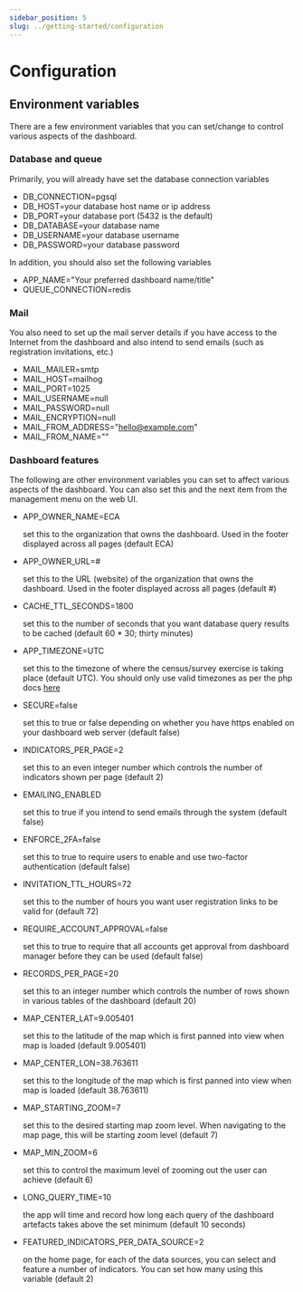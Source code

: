 ```yaml
---
sidebar_position: 5
slug: ../getting-started/configuration
---
```


# Configuration

## Environment variables
There are a few environment variables that you can set/change to control various aspects of the dashboard.

### Database and queue
Primarily, you will already have set the database connection variables
- DB_CONNECTION=pgsql
- DB_HOST=your database host name or ip address
- DB_PORT=your database port (5432 is the default)
- DB_DATABASE=your database name
- DB_USERNAME=your database username
- DB_PASSWORD=your database password

In addition, you should also set the following variables

- APP_NAME="Your preferred dashboard name/title"
- QUEUE_CONNECTION=redis

### Mail
You also need to set up the mail server details if you have access to the Internet from the dashboard and also intend to send emails (such as registration invitations, etc.)
- MAIL_MAILER=smtp
- MAIL_HOST=mailhog
- MAIL_PORT=1025
- MAIL_USERNAME=null
- MAIL_PASSWORD=null
- MAIL_ENCRYPTION=null
- MAIL_FROM_ADDRESS="hello@example.com"
- MAIL_FROM_NAME=""

### Dashboard features
The following are other environment variables you can set to affect various aspects of the dashboard. You can also set this and the next item from the management menu on the web UI.
- APP_OWNER_NAME=ECA

  set this to the organization that owns the dashboard. Used in the footer displayed across all pages (default ECA)

- APP_OWNER_URL=#

  set this to the URL (website) of the organization that owns the dashboard. Used in the footer displayed across all pages (default #)

- CACHE_TTL_SECONDS=1800

  set this to the number of seconds that you want database query results to be cached (default 60 * 30; thirty minutes)
 
- APP_TIMEZONE=UTC

    set this to the timezone of where the census/survey exercise is taking place (default UTC). You should only use valid timezones as per the php docs [here](https://www.php.net/manual/en/timezones.php)

- SECURE=false
    
    set this to true or false depending on whether you have https enabled on your dashboard web server (default false)

- INDICATORS_PER_PAGE=2

    set this to an even integer number which controls the number of indicators shown per page (default 2)

- EMAILING_ENABLED

    set this to true if you intend to send emails through the system (default false)

- ENFORCE_2FA=false
    
    set this to true to require users to enable and use two-factor authentication (default false) 

- INVITATION_TTL_HOURS=72
    
    set this to the number of hours you want user registration links to be valid for (default 72)

- REQUIRE_ACCOUNT_APPROVAL=false

    set this to true to require that all accounts get approval from dashboard manager before they can be used (default false)

- RECORDS_PER_PAGE=20
    
    set this to an integer number which controls the number of rows shown in various tables of the dashboard (default 20)

- MAP_CENTER_LAT=9.005401
    
    set this to the latitude of the map which is first panned into view when map is loaded (default 9.005401)

- MAP_CENTER_LON=38.763611
    
    set this to the longitude of the map which is first panned into view when map is loaded (default 38.763611)

- MAP_STARTING_ZOOM=7

  set this to the desired starting map zoom level. When navigating to the map page, this will be starting zoom level (default 7)

- MAP_MIN_ZOOM=6

  set this to control the maximum level of zooming out the user can achieve (default 6)

- LONG_QUERY_TIME=10

  the app will time and record how long each query of the dashboard artefacts takes above the set minimum (default 10 seconds)

- FEATURED_INDICATORS_PER_DATA_SOURCE=2

  on the home page, for each of the data sources, you can select and feature a number of indicators. You can set how many using this variable (default 2)